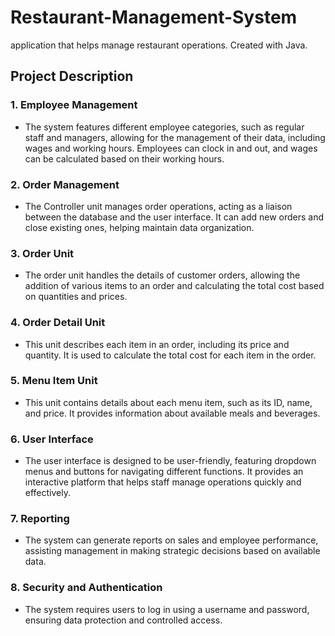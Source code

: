 # Restaurant-Management-System
application that helps manage restaurant operations. Created with Java.
## Project Description 

### 1. **Employee Management**
   - The system features different employee categories, such as regular staff and managers, allowing for the management of their data, including wages and working hours. Employees can clock in and out, and wages can be calculated based on their working hours.

### 2. **Order Management**
   - The Controller unit manages order operations, acting as a liaison between the database and the user interface. It can add new orders and close existing ones, helping maintain data organization.

### 3. **Order Unit**
   - The order unit handles the details of customer orders, allowing the addition of various items to an order and calculating the total cost based on quantities and prices.

### 4. **Order Detail Unit**
   - This unit describes each item in an order, including its price and quantity. It is used to calculate the total cost for each item in the order.

### 5. **Menu Item Unit**
   - This unit contains details about each menu item, such as its ID, name, and price. It provides information about available meals and beverages.

### 6. **User Interface**
   - The user interface is designed to be user-friendly, featuring dropdown menus and buttons for navigating different functions. It provides an interactive platform that helps staff manage operations quickly and effectively.

### 7. **Reporting**
   - The system can generate reports on sales and employee performance, assisting management in making strategic decisions based on available data.

### 8. **Security and Authentication**
   - The system requires users to log in using a username and password, ensuring data protection and controlled access.


